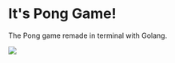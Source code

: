 # It's Pong Game!
The Pong game remade in terminal with Golang.

![](https://i.imgur.com/Yjoo127.gif)
